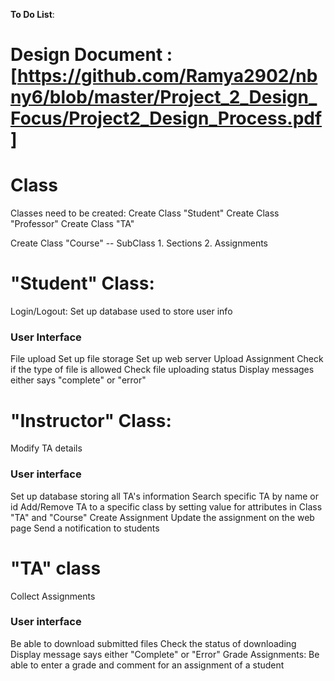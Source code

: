
**To Do List**:
# Design Document : [https://github.com/Ramya2902/nbny6/blob/master/Project_2_Design_Focus/Project2_Design_Process.pdf]

# Class
Classes need to be created:
Create Class "Student"
Create Class "Professor"
Create Class "TA"

Create Class "Course" -- SubClass 1. Sections 2. Assignments

# "Student" Class:
Login/Logout:
Set up database used to store user info
### User Interface
File upload
Set up file storage
Set up web server
Upload Assignment
Check if the type of file is allowed
Check file uploading status
Display messages either says "complete" or "error"


# "Instructor" Class:
Modify TA details
### User interface
Set up database storing all TA's information
Search specific TA by name or id
Add/Remove TA to a specific class by setting value for attributes in Class "TA" and "Course"
Create Assignment
Update the assignment on the web page
Send a notification to students 

# "TA" class
Collect Assignments
### User interface
Be able to download submitted files
Check the status of downloading
Display message says either "Complete" or "Error"
Grade Assignments:
Be able to enter a grade and comment for an assignment of a student

